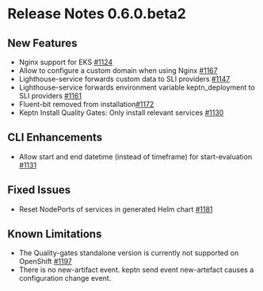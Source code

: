 # Release Notes 0.6.0.beta2

## New Features
- Nginx support for EKS [#1124](https://github.com/keptn/keptn/issues/1124)
- Allow to configure a custom domain when using Nginx [#1167](https://github.com/keptn/keptn/issues/1167)
- Lighthouse-service forwards custom data to SLI providers [#1147](https://github.com/keptn/keptn/issues/1147)
- Lighthouse-service forwards environment variable keptn_deployment to SLI providers [#1161](https://github.com/keptn/keptn/issues/1161)
- Fluent-bit removed from installation[#1172](https://github.com/keptn/keptn/issues/1172)
- Keptn Install Quality Gates: Only install relevant services [#1130](https://github.com/keptn/keptn/issues/1130)

## CLI Enhancements
- Allow start and end datetime (instead of timeframe) for start-evaluation [#1131](https://github.com/keptn/keptn/issues/1131)

## Fixed Issues
- Reset NodePorts of services in generated Helm chart [#1181](https://github.com/keptn/keptn/issues/1181)

## Known Limitations
- The Quality-gates standalone version is currently not supported on OpenShift [#1197](https://github.com/keptn/keptn/issues/1197)
- There is no new-artifact event. keptn send event new-artefact causes a configuration change event.
